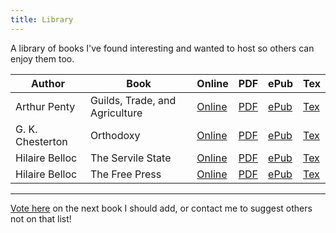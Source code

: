 ```yaml
---
title: Library
---
```


A library of books I've found interesting and wanted to host so others can enjoy them too.

|      Author      |   Book                         | Online                              | PDF                       | ePub                        | Tex                       |
|------------------|--------------------------------|-------------------------------------|---------------------------|-----------------------------|---------------------------|
| Arthur Penty     | Guilds, Trade, and Agriculture | [Online](guilds-trade/index.html)   | [PDF](guilds-trade.pdf)   | [ePub](guilds-trade.epub)   | [Tex](guilds-trade.epub)  |
| G. K. Chesterton | Orthodoxy                      | [Online](orthodoxy/index.html)      | [PDF](orthodoxy.pdf)      | [ePub](orthodoxy.epub)      | [Tex](orthodoxy.tex)      |
| Hilaire Belloc   | The Servile State              | [Online](servile-state/index.html)  | [PDF](servile-state.pdf)  | [ePub](servile-state.epub)  | [Tex](servile-state.tex)  |
| Hilaire Belloc   | The Free Press                 | [Online](the-free-press/index.html) | [PDF](the-free-press.pdf) | [ePub](the-free-press.epub) | [Tex](the-free-press.tex) |
---

[Vote here](https://strawpoll.com/crzp6588f) on the next book I should add, or contact me to suggest others not on that list!
